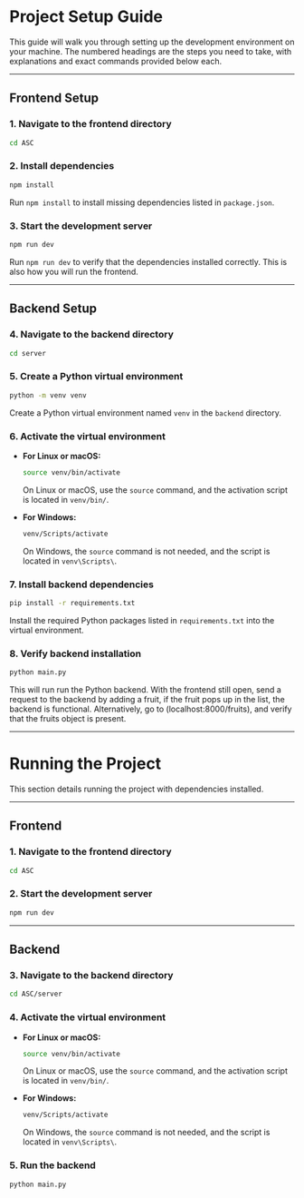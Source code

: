 
# Project Setup Guide

This guide will walk you through setting up the development environment on your machine. The numbered headings are the steps you need to take, with explanations and exact commands provided below each.

---

## Frontend Setup

### 1. Navigate to the frontend directory

```bash
cd ASC
```

### 2. Install dependencies

```bash
npm install
```

Run `npm install` to install missing dependencies listed in `package.json`.

### 3. Start the development server

```bash
npm run dev
```

Run `npm run dev` to verify that the dependencies installed correctly. This is also how you will run the frontend.

---

## Backend Setup

### 4. Navigate to the backend directory

```bash
cd server
```

### 5. Create a Python virtual environment

```bash
python -m venv venv
```

Create a Python virtual environment named `venv` in the `backend` directory.

### 6. Activate the virtual environment

- **For Linux or macOS:**

  ```bash
  source venv/bin/activate
  ```

  On Linux or macOS, use the `source` command, and the activation script is located in `venv/bin/`.

- **For Windows:**

  ```bash
  venv/Scripts/activate
  ```

  On Windows, the `source` command is not needed, and the script is located in `venv\Scripts\`.

### 7. Install backend dependencies

```bash
pip install -r requirements.txt
```

Install the required Python packages listed in `requirements.txt` into the virtual environment.

### 8. Verify backend installation

```bash
python main.py
```

This will run run the Python backend. With the frontend still open, send a request to the backend by adding a fruit, if the fruit pops up in the list, the backend is functional.
Alternatively, go to (localhost:8000/fruits), and verify that the fruits object is present.


---

# Running the Project

This section details running the project with dependencies installed.

---

## Frontend

### 1. Navigate to the frontend directory

```bash
cd ASC
```

### 2. Start the development server

```bash
npm run dev
```

---

## Backend

### 3. Navigate to the backend directory

```bash
cd ASC/server
```

### 4. Activate the virtual environment

- **For Linux or macOS:**

  ```bash
  source venv/bin/activate
  ```

  On Linux or macOS, use the `source` command, and the activation script is located in `venv/bin/`.

- **For Windows:**

  ```bash
  venv/Scripts/activate
  ```

  On Windows, the `source` command is not needed, and the script is located in `venv\Scripts\`.

### 5. Run the backend

```bash
python main.py
```

